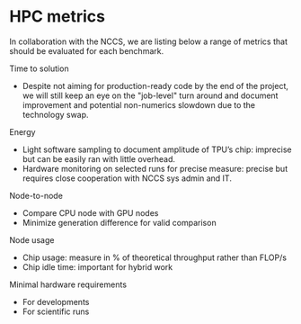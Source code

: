 # HPC metrics

In collaboration with the NCCS, we are listing below a range of metrics that should be evaluated for each benchmark.

Time to solution

- Despite not aiming for production-ready code by the end of the project, we will still keep an eye on the "job-level" turn around and document improvement and potential non-numerics slowdown due to the technology swap.

Energy

- Light software sampling to document amplitude of TPU’s chip: imprecise but can be easily ran with little overhead.
- Hardware monitoring on selected runs for precise measure: precise but requires close cooperation with NCCS sys admin and IT.

Node-to-node

- Compare CPU node with GPU nodes
- Minimize generation difference for valid comparison

Node usage

- Chip usage: measure in % of theoretical throughput rather than FLOP/s
- Chip idle time: important for hybrid work

Minimal hardware requirements

- For developments
- For scientific runs
